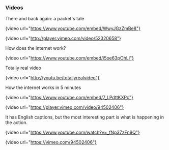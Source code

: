 ### Videos

There and back again: a packet's tale

{video url="https://www.youtube.com/embed/WwyJGzZmBe8"}

{video url="http://player.vimeo.com/video/52320658"}

How does the internet work?

{video url="https://www.youtube.com/embed/i5oe63pOhLI"}

Totally real video

{video url="http://youtu.be/totallyrealvideo"}

How the internet works in 5 minutes

{video url="https://www.youtube.com/embed/7_LPdttKXPc"}

{video url="https://player.vimeo.com/video/94502406"}

It has English captions, but the most interesting part is what is happening in the action.

{video url="https://www.youtube.com/watch?v=_fNp37zFn9Q"}

{video url="https://vimeo.com/94502406"}